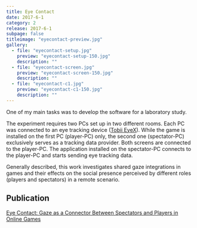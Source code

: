 ```yaml
---
title: Eye Contact
date: 2017-6-1
category: 2
release: 2017-6-1
subpage: false
titleimage: "eyecontact-preview.jpg"
gallery:
  - file: "eyecontact-setup.jpg"
    preview: "eyecontact-setup-150.jpg"
    description: ""
  - file: "eyecontact-screen.jpg"
    preview: "eyecontact-screen-150.jpg"
    description: ""
  - file: "eyecontact-c1.jpg"
    preview: "eyecontact-c1-150.jpg"
    description: ""
---
```

One of my main tasks was to develop the software for a laboratory study.

The experiment requires two PCs set up in two different rooms.
Each PC was connected to an eye tracking device ([Tobii EyeX](http://www.tobii.com/xperience/})).
While the game is installed on the first PC (player-PC) only, the second one (spectator-PC) exclusively
serves as a tracking data provider. Both screens are connected to the player-PC.
The application installed on the spectator-PC connects to the player-PC and starts sending eye tracking data.

Generally described, this work investigates shared gaze integrations in games and their effects on the social presence perceived by different roles (players and spectators) in a remote scenario.

## Publication
[Eye Contact: Gaze as a Connector Between Spectators and Players in Online Games](https://link.springer.com/chapter/10.1007/978-3-319-66715-7_34)
